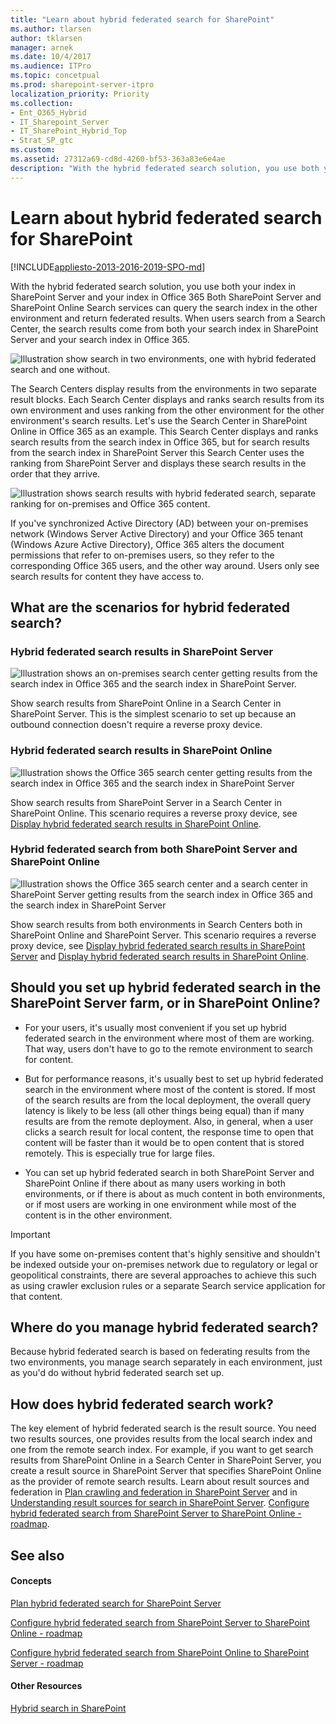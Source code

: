 ```yaml
---
title: "Learn about hybrid federated search for SharePoint"
ms.author: tlarsen
author: tklarsen
manager: arnek
ms.date: 10/4/2017
ms.audience: ITPro
ms.topic: concetpual
ms.prod: sharepoint-server-itpro
localization_priority: Priority
ms.collection:
- Ent_O365_Hybrid
- IT_Sharepoint_Server
- IT_SharePoint_Hybrid_Top
- Strat_SP_gtc
ms.custom: 
ms.assetid: 27312a69-cd8d-4260-bf53-363a83e6e4ae
description: "With the hybrid federated search solution, you use both your index in SharePoint Server and your index in Office 365 Both SharePoint Server and SharePoint Online Search services can query the search index in the other environment and return federated results. When users search from a Search Center, the search results come from both your search index in SharePoint Server and your search index in Office 365."
---
```


# Learn about hybrid federated search for SharePoint

[!INCLUDE[appliesto-2013-2016-2019-SPO-md](../includes/appliesto-2013-2016-2019-SPO-md.md)]

With the hybrid federated search solution, you use both your index in SharePoint Server and your index in Office 365 Both SharePoint Server and SharePoint Online Search services can query the search index in the other environment and return federated results. When users search from a Search Center, the search results come from both your search index in SharePoint Server and your search index in Office 365.
  
![Illustration show search in two environments, one with hybrid federated search and one without.](../media/4f94457c-1678-434e-94eb-5a2aaee68fce.png)
  
The Search Centers display results from the environments in two separate result blocks. Each Search Center displays and ranks search results from its own environment and uses ranking from the other environment for the other environment's search results. Let's use the Search Center in SharePoint Online in Office 365 as an example. This Search Center displays and ranks search results from the search index in Office 365, but for search results from the search index in SharePoint Server this Search Center uses the ranking from SharePoint Server and displays these search results in the order that they arrive.
  
![Illustration shows search results with hybrid federated search, separate ranking for on-premises and Office 365 content.](../media/85309132-5eac-4ca1-a870-d10a3a9597b1.png)
  
If you've synchronized Active Directory (AD) between your on-premises network (Windows Server Active Directory) and your Office 365 tenant (Windows Azure Active Directory), Office 365 alters the document permissions that refer to on-premises users, so they refer to the corresponding Office 365 users, and the other way around. Users only see search results for content they have access to. 
  
## What are the scenarios for hybrid federated search?

### Hybrid federated search results in SharePoint Server

![Illustration shows an on-premises search center getting results from the search index in Office 365 and the search index in SharePoint Server.](../media/708141a3-4aa6-4e0d-ad12-c9ebb56cd672.png)
  
Show search results from SharePoint Online in a Search Center in SharePoint Server. This is the simplest scenario to set up because an outbound connection doesn't require a reverse proxy device.
  
### Hybrid federated search results in SharePoint Online

![Illustration shows the Office 365 search center getting results from the search index in Office 365 and the search index in SharePoint Server](../media/a51187e1-8fb9-4378-a9ee-ed5b210b2e52.png)
  
Show search results from SharePoint Server in a Search Center in SharePoint Online. This scenario requires a reverse proxy device, see [Display hybrid federated search results in SharePoint Online](display-hybrid-federated-search-results-in-sharepoint-online.md).
  
### Hybrid federated search from both SharePoint Server and SharePoint Online

![Illustration shows the Office 365 search center and a search center in SharePoint Server getting results from the search index in Office 365 and the search index in SharePoint Server](../media/0c208d87-7939-4ec3-9fc0-af2061f62b6a.png)
  
Show search results from both environments in Search Centers both in SharePoint Online and SharePoint Server. This scenario requires a reverse proxy device, see [Display hybrid federated search results in SharePoint Server](display-hybrid-federated-search-results-in-sharepoint-server.md) and [Display hybrid federated search results in SharePoint Online](display-hybrid-federated-search-results-in-sharepoint-online.md).
  
## Should you set up hybrid federated search in the SharePoint Server farm, or in SharePoint Online?

- For your users, it's usually most convenient if you set up hybrid federated search in the environment where most of them are working. That way, users don't have to go to the remote environment to search for content.
    
- But for performance reasons, it's usually best to set up hybrid federated search in the environment where most of the content is stored. If most of the search results are from the local deployment, the overall query latency is likely to be less (all other things being equal) than if many results are from the remote deployment. Also, in general, when a user clicks a search result for local content, the response time to open that content will be faster than it would be to open content that is stored remotely. This is especially true for large files.
    
- You can set up hybrid federated search in both SharePoint Server and SharePoint Online if there about as many users working in both environments, or if there is about as much content in both environments, or if most users are working in one environment while most of the content is in the other environment.
    
> [!IMPORTANT]
>  If you have some on-premises content that's highly sensitive and shouldn't be indexed outside your on-premises network due to regulatory or legal or geopolitical constraints, there are several approaches to achieve this such as using crawler exclusion rules or a separate Search service application for that content. 
  
## Where do you manage hybrid federated search?

Because hybrid federated search is based on federating results from the two environments, you manage search separately in each environment, just as you'd do without hybrid federated search set up.
  
## How does hybrid federated search work?

The key element of hybrid federated search is the result source. You need two results sources, one provides results from the local search index and one from the remote search index. For example, if you want to get search results from SharePoint Online in a Search Center in SharePoint Server, you create a result source in SharePoint Server that specifies SharePoint Online as the provider of remote search results. Learn about result sources and federation in [Plan crawling and federation in SharePoint Server](../search/plan-crawling-and-federation.md) and in [Understanding result sources for search in SharePoint Server](../search/understanding-result-sources-for-search.md). [Configure hybrid federated search from SharePoint Server to SharePoint Online - roadmap](configure-hybrid-federated-search-sharepoint-serverroadmap.md).
  
## See also

#### Concepts

[Plan hybrid federated search for SharePoint Server](plan-hybrid-federated-search.md)
  
[Configure hybrid federated search from SharePoint Server to SharePoint Online - roadmap](configure-hybrid-federated-search-sharepoint-serverroadmap.md)
  
[Configure hybrid federated search from SharePoint Online to SharePoint Server - roadmap](configure-hybrid-federated-search-sharepoint-onlineroadmap.md)
#### Other Resources

[Hybrid search in SharePoint](hybrid-search-in-sharepoint.md)

